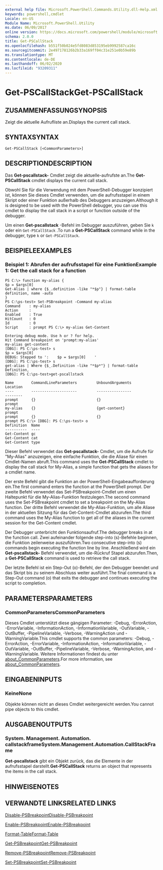 ```yaml
---
external help file: Microsoft.PowerShell.Commands.Utility.dll-Help.xml
keywords: powershell,cmdlet
Locale: en-US
Module Name: Microsoft.PowerShell.Utility
ms.date: 06/09/2017
online version: https://docs.microsoft.com/powershell/module/microsoft.powershell.utility/get-pscallstack?view=powershell-7.1&WT.mc_id=ps-gethelp
schema: 2.0.0
title: Get-PSCallStack
ms.openlocfilehash: b551f50b024e5fd8083d853195eb9992587ca16c
ms.sourcegitcommit: 2e497178126b2b33a169ff04c31e251e0b59e89b
ms.translationtype: MT
ms.contentlocale: de-DE
ms.lasthandoff: 06/02/2020
ms.locfileid: "93209311"
---
```

# <span data-ttu-id="3b7ef-103">Get-PSCallStack</span><span class="sxs-lookup"><span data-stu-id="3b7ef-103">Get-PSCallStack</span></span>

## <span data-ttu-id="3b7ef-104">ZUSAMMENFASSUNG</span><span class="sxs-lookup"><span data-stu-id="3b7ef-104">SYNOPSIS</span></span>
<span data-ttu-id="3b7ef-105">Zeigt die aktuelle Aufrufliste an.</span><span class="sxs-lookup"><span data-stu-id="3b7ef-105">Displays the current call stack.</span></span>

## <span data-ttu-id="3b7ef-106">SYNTAX</span><span class="sxs-lookup"><span data-stu-id="3b7ef-106">SYNTAX</span></span>

```
Get-PSCallStack [<CommonParameters>]
```

## <span data-ttu-id="3b7ef-107">DESCRIPTION</span><span class="sxs-lookup"><span data-stu-id="3b7ef-107">DESCRIPTION</span></span>

<span data-ttu-id="3b7ef-108">Das **Get-pscallstack-** Cmdlet zeigt die aktuelle-aufrufste an.</span><span class="sxs-lookup"><span data-stu-id="3b7ef-108">The **Get-PSCallStack** cmdlet displays the current call stack.</span></span>

<span data-ttu-id="3b7ef-109">Obwohl Sie für die Verwendung mit dem PowerShell-Debugger konzipiert ist, können Sie dieses Cmdlet verwenden, um die aufrufsstapel in einem Skript oder einer Funktion außerhalb des Debuggers anzuzeigen.</span><span class="sxs-lookup"><span data-stu-id="3b7ef-109">Although it is designed to be used with the PowerShell debugger, you can use this cmdlet to display the call stack in a script or function outside of the debugger.</span></span>

<span data-ttu-id="3b7ef-110">Um einen **Get-pscallstack** -Befehl im Debugger auszuführen, geben Sie `k` oder ein `Get-PSCallStack` .</span><span class="sxs-lookup"><span data-stu-id="3b7ef-110">To run a **Get-PSCallStack** command while in the debugger, type `k` or `Get-PSCallStack`.</span></span>

## <span data-ttu-id="3b7ef-111">BEISPIELE</span><span class="sxs-lookup"><span data-stu-id="3b7ef-111">EXAMPLES</span></span>

### <span data-ttu-id="3b7ef-112">Beispiel 1: Abrufen der aufrufsstapel für eine Funktion</span><span class="sxs-lookup"><span data-stu-id="3b7ef-112">Example 1: Get the call stack for a function</span></span>

```
PS C:\> function my-alias {
$p = $args[0]
Get-Alias | where {$_.definition -like "*$p"} | format-table definition, name -auto
}
PS C:\ps-test> Set-PSBreakpoint -Command my-alias
Command    : my-alias
Action     :
Enabled    : True
HitCount   : 0
Id         : 0
Script     : prompt PS C:\> my-alias Get-Content

Entering debug mode. Use h or ? for help.
Hit Command breakpoint on 'prompt:my-alias'
my-alias get-content
[DBG]: PS C:\ps-test> s
$p = $args[0]
DEBUG: Stepped to ':    $p = $args[0]    '
[DBG]: PS C:\ps-test> s
get-alias | Where {$_.Definition -like "*$p*"} | format-table Definition,
[DBG]: PS C:\ps-test>get-pscallstack

Name        CommandLineParameters         UnboundArguments              Location
----        ---------------------         ----------------              --------
prompt      {}                            {}                            prompt
my-alias    {}                            {get-content}                 prompt
prompt      {}                            {}                            prompt PS C:\> [DBG]: PS C:\ps-test> o
Definition  Name
----------  ----
Get-Content gc
Get-Content cat
Get-Content type
```

<span data-ttu-id="3b7ef-113">Dieser Befehl verwendet das **Get-pscallstack-** Cmdlet, um die Aufrufe für "My-Alias" anzuzeigen, eine einfache Funktion, die die Aliase für einen Cmdlet-Namen abruft.</span><span class="sxs-lookup"><span data-stu-id="3b7ef-113">This command uses the **Get-PSCallStack** cmdlet to display the call stack for My-Alias, a simple function that gets the aliases for a cmdlet name.</span></span>

<span data-ttu-id="3b7ef-114">Der erste Befehl gibt die Funktion an der PowerShell-Eingabeaufforderung ein.</span><span class="sxs-lookup"><span data-stu-id="3b7ef-114">The first command enters the function at the PowerShell prompt.</span></span>
<span data-ttu-id="3b7ef-115">Der zweite Befehl verwendet das Set-PSBreakpoint-Cmdlet um einen Haltepunkt für die My-Alias-Funktion festzulegen.</span><span class="sxs-lookup"><span data-stu-id="3b7ef-115">The second command uses the Set-PSBreakpoint cmdlet to set a breakpoint on the My-Alias function.</span></span>
<span data-ttu-id="3b7ef-116">Der dritte Befehl verwendet die My-Alias-Funktion, um alle Aliase in der aktuellen Sitzung für das Get-Content-Cmdlet abzurufen.</span><span class="sxs-lookup"><span data-stu-id="3b7ef-116">The third command uses the My-Alias function to get all of the aliases in the current session for the Get-Content cmdlet.</span></span>

<span data-ttu-id="3b7ef-117">Der Debugger unterbricht den Funktionsaufruf.</span><span class="sxs-lookup"><span data-stu-id="3b7ef-117">The debugger breaks in at the function call.</span></span>
<span data-ttu-id="3b7ef-118">Zwei aufeinander folgende step-into (s)-Befehle beginnen, die Funktion zeilenweise auszuführen.</span><span class="sxs-lookup"><span data-stu-id="3b7ef-118">Two consecutive step-into (s) commands begin executing the function line by line.</span></span>
<span data-ttu-id="3b7ef-119">Anschließend wird ein **Get-pscallstack-** Befehl verwendet, um die-Rückruf Stapel abzurufen.</span><span class="sxs-lookup"><span data-stu-id="3b7ef-119">Then, a **Get-PSCallStack** command is used to retrieve the call stack.</span></span>

<span data-ttu-id="3b7ef-120">Der letzte Befehl ist ein Step-Out (o)-Befehl, der den Debugger beendet und das Skript bis zu seinem Abschluss weiter ausführt.</span><span class="sxs-lookup"><span data-stu-id="3b7ef-120">The final command is a Step-Out command (o) that exits the debugger and continues executing the script to completion.</span></span>

## <span data-ttu-id="3b7ef-121">PARAMETERS</span><span class="sxs-lookup"><span data-stu-id="3b7ef-121">PARAMETERS</span></span>

### <span data-ttu-id="3b7ef-122">CommonParameters</span><span class="sxs-lookup"><span data-stu-id="3b7ef-122">CommonParameters</span></span>

<span data-ttu-id="3b7ef-123">Dieses Cmdlet unterstützt diese gängigen Parameter: -Debug, -ErrorAction, -ErrorVariable, -InformationAction, -InformationVariable, -OutVariable, -OutBuffer, -PipelineVariable, -Verbose, -WarningAction und -WarningVariable.</span><span class="sxs-lookup"><span data-stu-id="3b7ef-123">This cmdlet supports the common parameters: -Debug, -ErrorAction, -ErrorVariable, -InformationAction, -InformationVariable, -OutVariable, -OutBuffer, -PipelineVariable, -Verbose, -WarningAction, and -WarningVariable.</span></span> <span data-ttu-id="3b7ef-124">Weitere Informationen findest du unter [about_CommonParameters](https://go.microsoft.com/fwlink/?LinkID=113216).</span><span class="sxs-lookup"><span data-stu-id="3b7ef-124">For more information, see [about_CommonParameters](https://go.microsoft.com/fwlink/?LinkID=113216).</span></span>

## <span data-ttu-id="3b7ef-125">EINGABEN</span><span class="sxs-lookup"><span data-stu-id="3b7ef-125">INPUTS</span></span>

### <span data-ttu-id="3b7ef-126">Keine</span><span class="sxs-lookup"><span data-stu-id="3b7ef-126">None</span></span>

<span data-ttu-id="3b7ef-127">Objekte können nicht an dieses Cmdlet weitergereicht werden.</span><span class="sxs-lookup"><span data-stu-id="3b7ef-127">You cannot pipe objects to this cmdlet.</span></span>

## <span data-ttu-id="3b7ef-128">AUSGABEN</span><span class="sxs-lookup"><span data-stu-id="3b7ef-128">OUTPUTS</span></span>

### <span data-ttu-id="3b7ef-129">System. Management. Automation. callstackframe</span><span class="sxs-lookup"><span data-stu-id="3b7ef-129">System.Management.Automation.CallStackFrame</span></span>

<span data-ttu-id="3b7ef-130">**Get-pscallstack** gibt ein Objekt zurück, das die Elemente in der aufrufsstapel darstellt.</span><span class="sxs-lookup"><span data-stu-id="3b7ef-130">**Get-PSCallStack** returns an object that represents the items in the call stack.</span></span>

## <span data-ttu-id="3b7ef-131">HINWEISE</span><span class="sxs-lookup"><span data-stu-id="3b7ef-131">NOTES</span></span>

## <span data-ttu-id="3b7ef-132">VERWANDTE LINKS</span><span class="sxs-lookup"><span data-stu-id="3b7ef-132">RELATED LINKS</span></span>

[<span data-ttu-id="3b7ef-133">Disable-PSBreakpoint</span><span class="sxs-lookup"><span data-stu-id="3b7ef-133">Disable-PSBreakpoint</span></span>](Disable-PSBreakpoint.md)

[<span data-ttu-id="3b7ef-134">Enable-PSBreakpoint</span><span class="sxs-lookup"><span data-stu-id="3b7ef-134">Enable-PSBreakpoint</span></span>](Enable-PSBreakpoint.md)

[<span data-ttu-id="3b7ef-135">Format-Table</span><span class="sxs-lookup"><span data-stu-id="3b7ef-135">Format-Table</span></span>](Format-Table.md)

[<span data-ttu-id="3b7ef-136">Get-PSBreakpoint</span><span class="sxs-lookup"><span data-stu-id="3b7ef-136">Get-PSBreakpoint</span></span>](Get-PSBreakpoint.md)

[<span data-ttu-id="3b7ef-137">Remove-PSBreakpoint</span><span class="sxs-lookup"><span data-stu-id="3b7ef-137">Remove-PSBreakpoint</span></span>](Remove-PSBreakpoint.md)

[<span data-ttu-id="3b7ef-138">Set-PSBreakpoint</span><span class="sxs-lookup"><span data-stu-id="3b7ef-138">Set-PSBreakpoint</span></span>](Set-PSBreakpoint.md)

